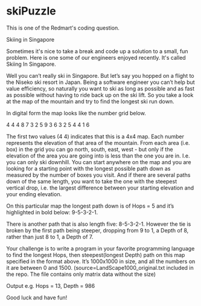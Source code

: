 # skiPuzzle 
This is one of the Redmart's coding question.

Skiing in Singapore

Sometimes it's nice to take a break and code up a solution to a small, fun problem. Here is one some of our engineers enjoyed recently. It's called Skiing In Singapore.

Well you can’t really ski in Singapore. But let’s say you hopped on a flight to the Niseko ski resort in Japan. 
Being a software engineer you can’t help but value efficiency, so naturally you want to ski as long as possible and as fast as possible without having to ride back up on the ski lift. 
So you take a look at the map of the mountain and try to find the longest ski run down.

In digital form the map looks like the number grid below.

4 4
4 8 7 3
2 5 9 3
6 3 2 5
4 4 1 6

The first two values (4 4) indicates that this is a 4x4 map. Each number represents the elevation of that area of the mountain. 
From each area (i.e. box) in the grid you can go north, south, east, west - but only if the elevation of the area you are going into is less than the one you are in. I.e. you can only ski downhill. 
You can start anywhere on the map and you are looking for a starting point with the longest possible path down as measured by the number of boxes you visit. 
And if there are several paths down of the same length, you want to take the one with the steepest vertical drop, i.e. the largest difference between your starting elevation and your ending elevation.

On this particular map the longest path down is of Hops = 5 and it’s highlighted in bold below: 9-5-3-2-1.

There is another path that is also length five: 8-5-3-2-1. However the tie is broken by the first path being steeper, dropping from 9 to 1, a Depth of 8, rather than just 8 to 1, a Depth of 7.

Your challenge is to write a program in your favorite programming language to find the longest Hops, then steepest(longest Depth) path on this map specified in the format above. 
It’s 1000x1000 in size, and all the numbers on it are between 0 and 1500. (source=LandScape1000_original.txt included in the repo. The file contains only matrix data without the size)

Output
e.g.
Hops = 13, Depth = 986

Good luck and have fun!
